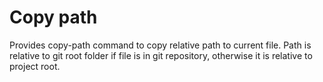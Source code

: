 # Copy path

Provides copy-path command to copy relative path to current file. Path is relative to git root folder if file is in git repository, otherwise it is relative to project root.

